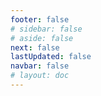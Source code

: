 ```yaml
---
footer: false
# sidebar: false
# aside: false
next: false
lastUpdated: false
navbar: false
# layout: doc
---
```


<script setup>
  const chatPrompts = [
    { id: "49", text: "популярні сторінки цього сайту, таблиця", category: "general" },
    { id: "49", text: "цей сайт, топ-10 поширених запитань", category: "general" },
    { id: "49", text: "посилання на сайти free zone, таблиця", category: "general" },
    { id: "49", text: "таблиця посилань на сайти free zone з цінами", category: "general" },
    
    { id: "1", text: "Реєстрація компанії в ОАЕ", category: "business" },
    { id: "7", text: "Вимоги до торгової ліцензії в ОАЕ", category: "business" },
    { id: "7", text: "порівняння типів компаній в ОАЕ, таблиця та аналітика", category: "business" },
    { id: "48", text: "10 найкращих лікарень в ОАЕ, переваги та недоліки", category: "healthcare" },

    { id: "15", text: "Довіреність в ОАЕ", category: "legal" },

    // Бізнес-послуги (перший блок)
    { id: "2", text: "Створення компанії в Mainland", category: "business" },
    { id: "3", text: "Реєстрація компанії у Free Zone", category: "business" },
    { id: "4", text: "Створення офшорної компанії", category: "business" },
    { id: "5", text: "Віза фрілансера в ОАЕ", category: "business" },
    { id: "6", text: "Бізнес-ліцензія в Дубаї", category: "business" },
    { id: "23", text: "Створення бізнесу в ОАЕ", category: "business" },
    { id: "24", text: "Free Zone в Дубаї", category: "business" },
    { id: "25", text: "Реєстрація компанії в ОАЕ", category: "business" },
    { id: "26", text: "Віза фрілансера в ОАЕ", category: "business" },
    
    // Візи та імміграція
    { id: "8", text: "Подання на Golden Visa в ОАЕ", category: "visa" },
    { id: "9", text: "Робоча віза в ОАЕ", category: "visa" },
    { id: "10", text: "Спонсорство сімейної візи в ОАЕ", category: "visa" },
    { id: "11", text: "Вимоги до медичного тесту для візи", category: "visa" },
    { id: "12", text: "Процес отримання резидентської візи в ОАЕ", category: "visa" },
    { id: "27", text: "Вимоги до візи в ОАЕ", category: "visa" },
    
    // Юридичні та документи
    { id: "13", text: "Подання на Emirates ID", category: "legal" },
    { id: "14", text: "Легалізація документів в ОАЕ", category: "legal" },
    { id: "16", text: "Перевірка бізнес-контрактів в ОАЕ", category: "legal" },
    { id: "40", text: "Продовження Emirates ID", category: "legal" },
    
    // Фінансові послуги
    { id: "17", text: "Корпоративний банківський рахунок в ОАЕ", category: "finance" },
    { id: "18", text: "Реєстрація податків в ОАЕ (ПДВ)", category: "finance" },
    { id: "19", text: "Бухгалтерські послуги в ОАЕ", category: "finance" },
    { id: "20", text: "Правила економічної присутності в ОАЕ", category: "finance" },
    { id: "41", text: "Банківські послуги в ОАЕ", category: "finance" },
    
    // Нерухомість та послуги
    { id: "21", text: "Інвестиції в нерухомість ОАЕ", category: "property" },
    { id: "22", text: "Оренда офісів в Дубаї", category: "property" },

    // Охорона здоров'я
    { id: "47", text: "Медичне страхування в ОАЕ", category: "healthcare" },
    { id: "49", text: "Медичний огляд в ОАЕ", category: "healthcare" },
    
    // Туризм та розваги (в кінці)
    { id: "28", text: "Туристичні пам'ятки Дубая", category: "travel" },
    { id: "29", text: "Expo City Dubai", category: "attractions" },
    { id: "30", text: "Квитки в Dubai Frame", category: "attractions" },
    { id: "31", text: "Квитки в Burj Khalifa", category: "attractions" },
    { id: "32", text: "Museum of the Future", category: "attractions" },
    { id: "33", text: "Abu Dhabi Louvre", category: "attractions" },
    { id: "34", text: "Ferrari World Abu Dhabi", category: "attractions" },
    { id: "35", text: "Шопінг в Dubai Mall", category: "shopping" },
]
</script>

<AIChat :prompts="chatPrompts" />